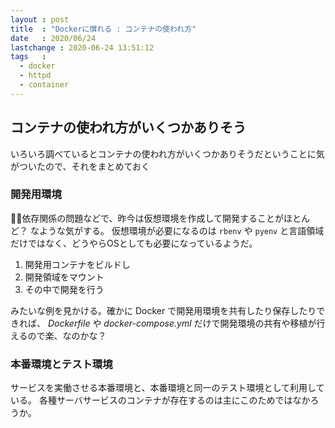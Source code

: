 ```yaml
---
layout : post
title  : "Dockerに慣れる : コンテナの使われ方"
date   : 2020/06/24
lastchange : 2020-06-24 13:51:12
tags   :
  - docker
  - httpd
  - container
---
```


## コンテナの使われ方がいくつかありそう

いろいろ調べているとコンテナの使われ方がいくつかありそうだということに気がついたので、それをまとめておく

### 開発用環境

依存関係の問題などで、昨今は仮想環境を作成して開発することがほとんど？ なような気がする。
仮想環境が必要になるのは `rbenv` や `pyenv` と言語領域だけではなく、どうやらOSとしても必要になっているようだ。

1. 開発用コンテナをビルドし
2. 開発領域をマウント
3. その中で開発を行う

みたいな例を見かける。確かに Docker で開発用環境を共有したり保存したりできれば、 _Dockerfile_ や
_docker-compose.yml_ だけで開発環境の共有や移植が行えるので楽、なのかな？


### 本番環境とテスト環境

サービスを実働させる本番環境と、本番環境と同一のテスト環境として利用している。
各種サーバサービスのコンテナが存在するのは主にこのためではなかろうか。


